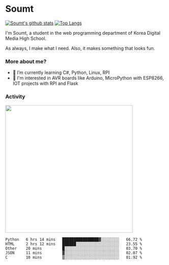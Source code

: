 # Soumt
[![Soumt's github stats](https://github-readme-stats.vercel.app/api?username=soumt-r)](https://github.com/anuraghazra/github-readme-stats)
[![Top Langs](https://github-readme-stats.vercel.app/api/top-langs/?username=soumt-r&layout=compact)](https://github.com/anuraghazra/github-readme-stats)

I'm Soumt, a student in the web programming department of Korea Digital Media High School.

As always, I make what I need. Also, it makes something that looks fun.

### More about me?
- 🌱 I’m currently learning C#, Python, Linux, RPI
- :pushpin: I'm interested in AVR boards like Arduino, MicroPython with ESP8266, IOT projects with RPI and Flask


### Activity
<img height="400" img src="https://wakatime.com/share/@soumt_r/243bdd45-4e71-4a64-bb68-9b7aa7f1d3de.svg"></img>

<!--START_SECTION:waka-->
```text
Python   6 hrs 14 mins   ████████████████▓░░░░░░░░   66.72 % 
HTML     2 hrs 12 mins   ██████░░░░░░░░░░░░░░░░░░░   23.55 % 
Other    20 mins         █░░░░░░░░░░░░░░░░░░░░░░░░   03.70 % 
JSON     11 mins         ▓░░░░░░░░░░░░░░░░░░░░░░░░   02.07 % 
C        10 mins         ▒░░░░░░░░░░░░░░░░░░░░░░░░   01.92 % 
```
<!--END_SECTION:waka-->

